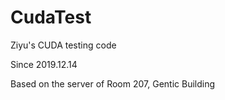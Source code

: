 # CudaTest
Ziyu's CUDA testing code

Since 2019.12.14

Based on the server of Room 207, Gentic Building